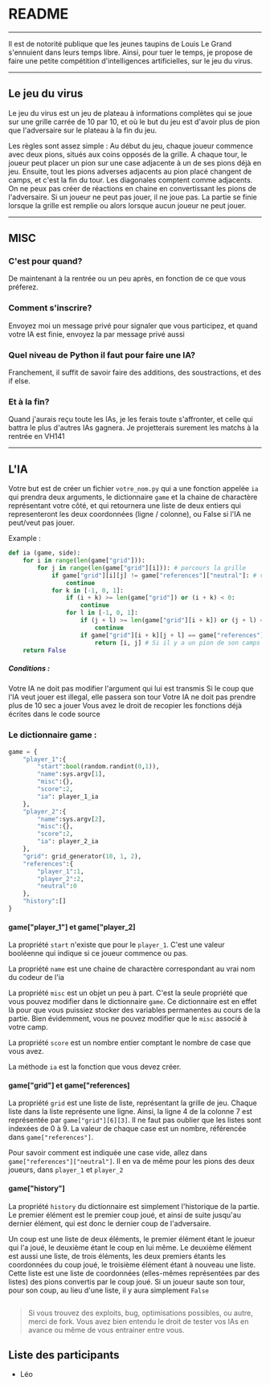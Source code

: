 # README

---

Il est de notorité publique que les jeunes taupins de Louis Le Grand s'ennuient dans leurs temps libre. 
Ainsi, pour tuer le temps, je propose de faire une petite compétition d'intelligences artificielles, sur le jeu du virus.

---

## Le jeu du virus

Le jeu du virus est un jeu de plateau à informations complètes qui se joue sur une grille carrée de 10 par 10, et où le but du jeu est d'avoir plus de pion que l'adversaire sur le plateau à la fin du jeu.

Les règles sont assez simple : 
Au début du jeu, chaque joueur commence avec deux pions, situés aux coins opposés de la grille. 
A chaque tour, le joueur peut placer un pion sur une case adjacente à un de ses pions déjà en jeu. Ensuite, tout les pions adverses adjacents au pion placé changent de camps, et c'est la fin du tour. 
Les diagonales comptent comme adjacents. On ne peux pas créer de réactions en chaine en convertissant les pions de l'adversaire.
Si un joueur ne peut pas jouer, il ne joue pas.
La partie se finie lorsque la grille est remplie ou alors lorsque aucun joueur ne peut jouer.

---

## MISC

### C'est pour quand?

De maintenant à la rentrée ou un peu après, en fonction de ce que vous préferez.

### Comment s'inscrire?

Envoyez moi un message privé pour signaler que vous participez, et quand votre IA est finie, envoyez la par message privé aussi

### Quel niveau de Python il faut pour faire une IA?

Franchement, il suffit de savoir faire des additions, des soustractions, et des if else. 

### Et à la fin?

Quand j'aurais reçu toute les IAs, je les ferais toute s'affronter, et celle qui battra le plus d'autres IAs gagnera. Je projetterais surement les matchs à la rentrée en VH141

---

## L'IA

Votre but est de créer un fichier `votre_nom.py` qui a une fonction appelée `ia` qui prendra deux arguments, le dictionnaire `game` et la chaine de charactère représentant votre côté, et qui retournera une liste de deux entiers qui representeront les deux coordonnées (ligne / colonne), ou False si l'IA ne peut/veut pas jouer.

Example :
```py
def ia (game, side):
    for i in range(len(game["grid"])):
        for j in range(len(game["grid"][i])): # parcours la grille 
            if game["grid"][i][j] != game["references"]["neutral"]: # vérifie que la case est libre
                continue
            for k in [-1, 0, 1]:
                if (i + k) >= len(game["grid"]) or (i + k) < 0:
                    continue
                for l in [-1, 0, 1]:
                    if (j + l) >= len(game["grid"][i + k]) or (j + l) < 0:
                        continue
                    if game["grid"][i + k][j + l] == game["references"][side]:
                        return [i, j] # Si il y a un pion de son camps adjacent, le coup est valide et il renvoie donc la position
    return False
```

##### Conditions :

Votre IA ne doit pas modifier l'argument qui lui est transmis
Si le coup que l'IA veut jouer est illegal, elle passera son tour
Votre IA ne doit pas prendre plus de 10 sec a jouer
Vous avez le droit de recopier les fonctions déjà écrites dans le code source

### Le dictionnaire game :
```py
game = {
    "player_1":{
        "start":bool(random.randint(0,1)),
        "name":sys.argv[1],
        "misc":{},
        "score":2,
        "ia": player_1_ia
    },
    "player_2":{
        "name":sys.argv[2],
        "misc":{},
        "score":2,
        "ia": player_2_ia
    },
    "grid": grid_generator(10, 1, 2),
    "references":{
        "player_1":1,
        "player_2":2,
        "neutral":0
    },
    "history":[]
}
```

#### game["player_1"] et game["player_2]

La propriété `start` n'existe que pour le `player_1`. C'est une valeur booléenne qui indique si ce joueur commence ou pas.

La propriété `name` est une chaine de charactère correspondant au vrai nom du codeur de l'ia

La propriété `misc` est un objet un peu à part. C'est la seule propriété que vous pouvez modifier dans le dictionnaire `game`. Ce dictionnaire est en effet là pour que vous puissiez stocker des variables permanentes au cours de la partie. Bien évidemment, vous ne pouvez modifier que le `misc` associé à votre camp.

La propriété `score` est un nombre entier comptant le nombre de case que vous avez.

La méthode `ia` est la fonction que vous devez créer.

#### game["grid"] et game["references]

La propriété `grid` est une liste de liste, représentant la grille de jeu. Chaque liste dans la liste représente une ligne. 
Ainsi, la ligne 4 de la colonne 7 est représentée par `game["grid"][6][3]`. Il ne faut pas oublier que les listes sont indexées de 0 à 9. La valeur de chaque case est un nombre, référencée dans `game["references"]`. 

Pour savoir comment est indiquée une case vide, allez dans `game["references"]["neutral"]`. Il en va de même pour les pions des deux joueurs, dans `player_1` et `player_2`

#### game["history"]

La propriété `history` du dictionnaire est simplement l'historique de la partie. Le premier élément est le premier coup joué, et ainsi de suite jusqu'au dernier élément, qui est donc le dernier coup de l'adversaire. 

Un coup est une liste de deux éléments, le premier élément étant le joueur qui l'a joué, le deuxième étant le coup en lui même. Le deuxième élément est aussi une liste, de trois éléments, les deux premiers étants les coordonnées du coup joué, le troisième élément étant à nouveau une liste. Cette liste est une liste de coordonnées (elles-mêmes représentées par des listes) des pions convertis par le coup joué. Si un joueur saute son tour, pour son coup, au lieu d'une liste, il y aura simplement `False`

```
```

> Si vous trouvez des exploits, bug, optimisations possibles, ou autre, merci de fork.
> Vous avez bien entendu le droit de tester vos IAs en avance ou même de vous entrainer entre vous.

## Liste des participants

 - Léo
